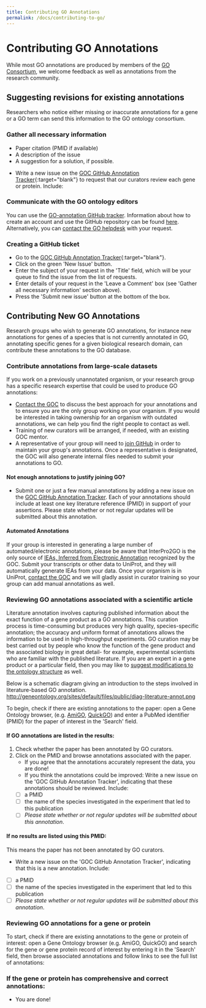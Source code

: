 ```yaml
---
title: Contributing GO Annotations
permalink: /docs/contributing-to-go/
---
```


# Contributing GO Annotations
While most GO annotations are produced by members of the [GO Consortium](/docs/go-consortium/), we welcome feedback as well as annotations from the research community. 

## Suggesting revisions for existing annotations
Researchers who notice either missing or inaccurate annotations for a gene or a GO term can send this information to the GO ontology consortium.

###  Gather all necessary information
- Paper citation (PMID if available)
- A description of the issue
- A suggestion for a solution, if possible. 
 * Write a new issue on the [GOC GitHub Annotation Tracker](https://github.com/geneontology/go-annotation/issues){:target="blank"} to request that our curators review each gene or protein. Include:

### Communicate with the GO ontology editors
You can use the [GO-annotation GitHub tracker](https://github.com/geneontology/go-annotation/issues). Information about how to create an account and use the GitHub repository can  be found [here](/docs/how-to-submit-requests/). Alternatively, you can [contact the GO helpdesk](http://help.geneontology.org/) with your request. 

### Creating a GitHub ticket
+ Go to the [GOC GitHub Annotation Tracker](https://github.com/geneontology/go-annotation/issues){:target="blank"}.
+ Click on the green 'New Issue' button.
+ Enter the subject of your request in the 'Title' field, which will be your queue to find the issue from the list of requests.
+ Enter details of your request in the 'Leave a Comment' box (see 'Gather all necessary information' section above). 
+ Press the 'Submit new issue' button at the bottom of the box.


## Contributing New GO Annotations

Research groups who wish to generate GO annotations, for instance new annotations for genes of a species that is not currently annotated in  GO, annotating specific genes for a given biological research domain, can contribute these annotations to the GO database. 


### Contribute annotations from large-scale datasets

 If you work on a previously unannotated organism, or your research group has a specific research expertise that could be used to produce GO annotations:
 
 * [Contact the GOC](http://help.geneontology.org/) to discuss the best approach for your annotations and to ensure you are the only group working on your organism.  If you would be interested in taking ownership for an organism with outdated annotations, we can help you find the right people to contact as well.
 * Training of new curators will be arranged, if needed, with an existing GOC mentor. 
 * A representative of your group will need to [join GitHub](/docs/how-to-submit-requests/) in order to maintain your group's annotations.  Once a representative is designated, the GOC will also generate internal files needed to submit your annotations to GO.

#### Not enough annotations to justify joining GO?
* Submit one or just a few manual annotations by adding a new issue on the [GOC GitHub Annotation Tracker](https://github.com/geneontology/go-annotation/issues). Each of your annotations should include at least one key literature reference (PMID) in support of your assertions. Please state whether or not regular updates will be submitted about this annotation.

#### Automated Annotations
If your group is interested in generating a large number of automated/electronic annotations, please be aware that InterPro2GO is the only source of [IEAs, Inferred from Electronic Annotation](http://wiki.geneontology.org/index.php/Inferred_from_Electronic_Annotation_(IEA)) recognized by the GOC.  Submit your transcripts or other data to UniProt, and they will automatically generate IEAs from your data.  Once your organism is in UniProt, [contact the GOC](http://help.geneontology.org/) and we will gladly assist in curator training so your group can add manual annotations as well.

### Reviewing GO annotations associated with a scientific article
Literature annotation involves capturing published information about the exact function of a gene product as a GO annotations. This curation process is time-consuming but produces very high quality, species-specific annotation; the accuracy and uniform format of annotations allows the information to be used in high-throughput experiments. GO curation may be best carried out by people who know the function of the gene product and the associated biology in great detail- for example, experimental scientists who are familiar with the published literature. If you are an expert in a gene product or a particular field, then you may like to [suggest modifications to the ontology structure](/docs/contributing-to-go-terms/) as well.

Below is a schematic diagram giving an introduction to the steps involved in literature-based GO annotation. 
http://geneontology.org/sites/default/files/public/diag-literature-annot.png

To begin, check if there are existing annotations to the paper:  open a Gene Ontology browser, (e.g. [AmiGO](http://amigo.geneontology.org/amigo), [QuickGO](https://www.ebi.ac.uk/QuickGO/)) and enter a PubMed identifier (PMID) for the paper of interest in the 'Search' field.

#### If GO annotations are listed in the results:
1. Check whether the paper has been annotated by GO curators.
2. Click on the PMID and browse annotations associated with the paper.
   * If you agree that the annotations accurately represent the data, you are done!
   * If you think the annotations could be improved: Write a new issue on the 'GOC GitHub Annotation Tracker', indicating that these annotations should be reviewed. Include:
   - [ ]  a PMID 
   - [ ] the name of the species investigated in the experiment that led to this publication
   - [ ] *Please state whether or not regular updates will be submitted about this annotation*.
     
#### If no results are listed using this PMID:
 This means the paper has not been annotated by GO curators.
  * Write a new issue on the 'GOC GitHub Annotation Tracker', indicating that this is a new annotation. Include:
  - [ ] a PMID 
  - [ ] the name of the species investigated in the experiment that led to this publication
  - [ ] *Please state whether or not regular updates will be submitted about this annotation*.
  
### Reviewing GO annotations for a gene or protein

To start, check if there are existing annotations to the gene or protein of interest: open a Gene Ontology browser (e.g. AmiGO, QuickGO) and search for the gene or gene protein record of interest by entering it in the 'Search' field, then browse associated annotations and follow links to see the full list of annotations:

### If the gene or protein has comprehensive and correct annotations:
 * You are done!
     


